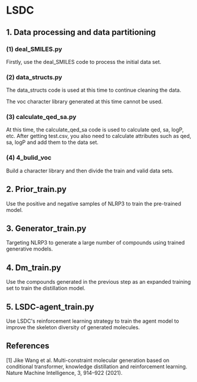 #  LSDC

## 1. Data processing and data partitioning

### (1) deal_SMILES.py 

Firstly, use the deal_SMILES code to process the initial data set.

### (2) data_structs.py 

The data_structs code is used at this time to continue cleaning the data. 

The voc character library generated at this time cannot be used.

### (3) calculate_qed_sa.py 

At this time, the calculate_qed_sa code is used to calculate qed, sa, logP, etc. 
After getting test.csv, you also need to calculate attributes such as qed, sa, logP and add them to the data set.

### (4) 4_bulid_voc 

Build a character library and then divide the train and valid data sets.

## 2. Prior_train.py     

Use the positive and negative samples of NLRP3 to train the pre-trained model.

## 3. Generator_train.py

Targeting NLRP3 to generate a large number of compounds using trained generative models.

## 4. Dm_train.py

Use the compounds generated in the previous step as an expanded training set to train the distillation model.

## 5. LSDC-agent_train.py

Use LSDC's reinforcement learning strategy to train the agent model to improve the skeleton diversity of generated molecules.

## References
<a id="1">[1]</a> 
Jike Wang et al.
Multi-constraint molecular generation based on conditional transformer, knowledge distillation and reinforcement learning. 
Nature Machine Intelligence, 3, 914–922 (2021).
